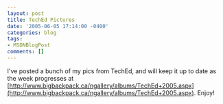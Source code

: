 ```yaml
---
layout: post
title: TechEd Pictures
date: '2005-06-05 17:14:00 -0400'
categories: blog
tags:
- MSDNBlogPost
comments: []
---
```


I've posted a bunch of my pics from TechEd, and will keep it up to date as the week progresses at [http://www.bigbackpack.ca/ngallery/albums/TechEd+2005.aspx](http://www.bigbackpack.ca/ngallery/albums/TechEd+2005.aspx).  Enjoy!